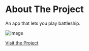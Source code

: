 # About The Project

An app that lets you play battleship.

![image](https://github.com/user-attachments/assets/e1781e39-5037-4f77-acbf-049ee2bc4775)

[Visit the Project](https://queuephil.github.io/battleship/)

